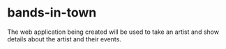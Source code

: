 # bands-in-town
The web application being created will be used to take an artist and show details  about the artist and their events. 
